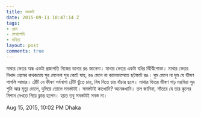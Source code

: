 ```yaml
---
title: সমস্তটা
date: 2015-09-11 10:47:14 Z
tags:
- প্রেম
- লেখালেখি
- কবিতা
layout: post
comments: true
---
```


মাথার ভেতর
অন্ধ একটা প্রজাপতি
নিজের ডানার রঙ জানেনা।
মাথার ভেতর
একটা বধির ঝিঁঝিঁপোকা।
মাথার ভেতর
নিখাদ প্রেমের কথকতায়
সুর মেলেনা
সুর কেটে যায়,
রঙ মেলে না
ক্যানভাসেতে ছটফটে রঙ।
ঘুম মেলে না
ঘুম যে ভীষণ পাগলি আমার।
ঠোঁট যে ভীষণ সর্বনাশা
ঠোঁট ছুঁতে চায়,
বিষ নিতে চায় বাঁচার ছলে।
মাথার ভিতর
ভীষণ গাঢ় মরমিয়া
সুর শুনি আর
মৃত্যু দোলে,
দুলিয়ে তোলে
সমস্তটাই।
সমস্তটাই কতখানি?
অনেকখানি।
তল জানিনা,
সাঁতরে যে তার
কূলের নিশান দেখতে গিয়ে
ক্লান্ত হলেম।
হয়ত তবু
সমস্তটাই সমস্ত না।

Aug 15, 2015, 10:02 PM
Dhaka
